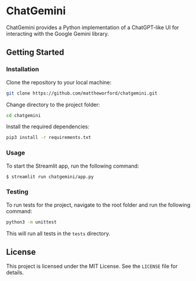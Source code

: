 # ChatGemini

ChatGemini provides a Python implementation of a ChatGPT-like UI for interacting with the Google Gemini library.

## Getting Started

### Installation

Clone the repository to your local machine:

```bash
git clone https://github.com/mattheworford/chatgemini.git
```

Change directory to the project folder:

```bash
cd chatgemini
```

Install the required dependencies:

```bash
pip3 install -r requirements.txt
```

### Usage

To start the Streamlit app, run the following command:

```bash
$ streamlit run chatgemini/app.py
```

### Testing

To run tests for the project, navigate to the root folder and run the following command:

```bash
python3 -m unittest
```

This will run all tests in the `tests` directory.

## License

This project is licensed under the MIT License. See the `LICENSE` file for details.
